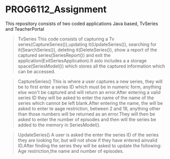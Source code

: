 # PROG6112_Assignment

This repository consists of two coded applications Java based, TvSeries and TeacherPortal


>TvSeries
This code consists of capturing a Tv series(CaptureSeries()),updating it(UpdateSeries()), searching for it(SearchSeries()), deleting it(DeleteSeries()), show a report of the captured series(SeriesReport()) and exit the application(ExitSeriesApplication).It aslo includes a a storage space(SeriesModel()) which stores all the captured information which can be accessed.

>CaptureSeries()
This is where a user captures a new series, they will be to first enter a series ID which must be in numeric form, anything else won't be captured and will return an error.After entering a valid series ID they will be asked to enter the name of the name of the series which cannot be left blank.After entering the name, the will be asked to enter te aage restriction, between 2 and 18, anything other than those numbers will be returned as an error.They will then be asked to enter the number of episodes and then will the series be added to the memory in SeriesModel().

>UpdateSeries()
A user is asked the enter the series ID of the series they are looking for, but will not show if they have entered ainvalid ID.After finding the series they will be asked to update the following: Age restriction,the name and number of episodes.

>
